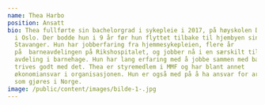 ```yaml
---
name: Thea Harbo
position: Ansatt
bio: Thea fullførte sin bachelorgrad i sykepleie i 2017, på høyskolen Diakonova
  i Oslo. Der bodde hun i 9 år før hun flyttet tilbake til hjembyen sin,
  Stavanger. Hun har jobberfaring fra hjemmesykepleien, flere år
  på  barneavdelingen på Rikshospitalet, og jobber nå i en særskilt tilrettelagt
  avdeling i barnehage. Hun har lang erfaring med å jobbe sammen med barn, og
  trives godt med det. Thea er styremedlem i MMF og har blant annet
  økonomiansvar i organisasjonen. Hun er også med på å ha ansvar for arbeidet
  som gjøres i Norge.
image: /public/content/images/bilde-1-.jpg
---
```

